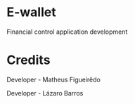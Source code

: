 # E-wallet
Financial control application development


# Credits

Developer - Matheus Figueirêdo

Developer - Lázaro Barros
